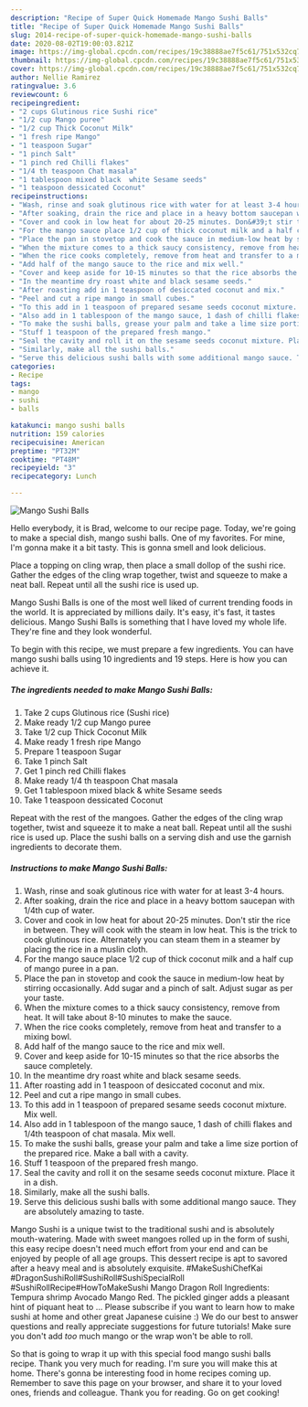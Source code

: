 ```yaml
---
description: "Recipe of Super Quick Homemade Mango Sushi Balls"
title: "Recipe of Super Quick Homemade Mango Sushi Balls"
slug: 2014-recipe-of-super-quick-homemade-mango-sushi-balls
date: 2020-08-02T19:00:03.821Z
image: https://img-global.cpcdn.com/recipes/19c38888ae7f5c61/751x532cq70/mango-sushi-balls-recipe-main-photo.jpg
thumbnail: https://img-global.cpcdn.com/recipes/19c38888ae7f5c61/751x532cq70/mango-sushi-balls-recipe-main-photo.jpg
cover: https://img-global.cpcdn.com/recipes/19c38888ae7f5c61/751x532cq70/mango-sushi-balls-recipe-main-photo.jpg
author: Nellie Ramirez
ratingvalue: 3.6
reviewcount: 6
recipeingredient:
- "2 cups Glutinous rice Sushi rice"
- "1/2 cup Mango puree"
- "1/2 cup Thick Coconut Milk"
- "1 fresh ripe Mango"
- "1 teaspoon Sugar"
- "1 pinch Salt"
- "1 pinch red Chilli flakes"
- "1/4 th teaspoon Chat masala"
- "1 tablespoon mixed black  white Sesame seeds"
- "1 teaspoon dessicated Coconut"
recipeinstructions:
- "Wash, rinse and soak glutinous rice with water for at least 3-4 hours."
- "After soaking, drain the rice and place in a heavy bottom saucepan with 1/4th cup of water."
- "Cover and cook in low heat for about 20-25 minutes. Don&#39;t stir the rice in between. They will cook with the steam in low heat. This is the trick to cook glutinous rice. Alternately you can steam them in a steamer by placing the rice in a muslin cloth."
- "For the mango sauce place 1/2 cup of thick coconut milk and a half cup of mango puree in a pan."
- "Place the pan in stovetop and cook the sauce in medium-low heat by stirring occasionally. Add sugar and a pinch of salt. Adjust sugar as per your taste."
- "When the mixture comes to a thick saucy consistency, remove from heat. It will take about 8-10 minutes to make the sauce."
- "When the rice cooks completely, remove from heat and transfer to a mixing bowl."
- "Add half of the mango sauce to the rice and mix well."
- "Cover and keep aside for 10-15 minutes so that the rice absorbs the sauce completely."
- "In the meantime dry roast white and black sesame seeds."
- "After roasting add in 1 teaspoon of desiccated coconut and mix."
- "Peel and cut a ripe mango in small cubes."
- "To this add in 1 teaspoon of prepared sesame seeds coconut mixture. Mix well."
- "Also add in 1 tablespoon of the mango sauce, 1 dash of chilli flakes and 1/4th teaspoon of chat masala. Mix well."
- "To make the sushi balls, grease your palm and take a lime size portion of the prepared rice. Make a ball with a cavity."
- "Stuff 1 teaspoon of the prepared fresh mango."
- "Seal the cavity and roll it on the sesame seeds coconut mixture. Place it in a dish."
- "Similarly, make all the sushi balls."
- "Serve this delicious sushi balls with some additional mango sauce. They are absolutely amazing to taste."
categories:
- Recipe
tags:
- mango
- sushi
- balls

katakunci: mango sushi balls 
nutrition: 159 calories
recipecuisine: American
preptime: "PT32M"
cooktime: "PT48M"
recipeyield: "3"
recipecategory: Lunch

---
```



![Mango Sushi Balls](https://img-global.cpcdn.com/recipes/19c38888ae7f5c61/751x532cq70/mango-sushi-balls-recipe-main-photo.jpg)

Hello everybody, it is Brad, welcome to our recipe page. Today, we're going to make a special dish, mango sushi balls. One of my favorites. For mine, I'm gonna make it a bit tasty. This is gonna smell and look delicious.

Place a topping on cling wrap, then place a small dollop of the sushi rice. Gather the edges of the cling wrap together, twist and squeeze to make a neat ball. Repeat until all the sushi rice is used up.

Mango Sushi Balls is one of the most well liked of current trending foods in the world. It is appreciated by millions daily. It's easy, it's fast, it tastes delicious. Mango Sushi Balls is something that I have loved my whole life. They're fine and they look wonderful.


To begin with this recipe, we must prepare a few ingredients. You can have mango sushi balls using 10 ingredients and 19 steps. Here is how you can achieve it.

<!--inarticleads1-->

##### The ingredients needed to make Mango Sushi Balls:

1. Take 2 cups Glutinous rice (Sushi rice)
1. Make ready 1/2 cup Mango puree
1. Take 1/2 cup Thick Coconut Milk
1. Make ready 1 fresh ripe Mango
1. Prepare 1 teaspoon Sugar
1. Take 1 pinch Salt
1. Get 1 pinch red Chilli flakes
1. Make ready 1/4 th teaspoon Chat masala
1. Get 1 tablespoon mixed black &amp; white Sesame seeds
1. Take 1 teaspoon dessicated Coconut


Repeat with the rest of the mangoes. Gather the edges of the cling wrap together, twist and squeeze it to make a neat ball. Repeat until all the sushi rice is used up. Place the sushi balls on a serving dish and use the garnish ingredients to decorate them. 

<!--inarticleads2-->

##### Instructions to make Mango Sushi Balls:

1. Wash, rinse and soak glutinous rice with water for at least 3-4 hours.
1. After soaking, drain the rice and place in a heavy bottom saucepan with 1/4th cup of water.
1. Cover and cook in low heat for about 20-25 minutes. Don&#39;t stir the rice in between. They will cook with the steam in low heat. This is the trick to cook glutinous rice. Alternately you can steam them in a steamer by placing the rice in a muslin cloth.
1. For the mango sauce place 1/2 cup of thick coconut milk and a half cup of mango puree in a pan.
1. Place the pan in stovetop and cook the sauce in medium-low heat by stirring occasionally. Add sugar and a pinch of salt. Adjust sugar as per your taste.
1. When the mixture comes to a thick saucy consistency, remove from heat. It will take about 8-10 minutes to make the sauce.
1. When the rice cooks completely, remove from heat and transfer to a mixing bowl.
1. Add half of the mango sauce to the rice and mix well.
1. Cover and keep aside for 10-15 minutes so that the rice absorbs the sauce completely.
1. In the meantime dry roast white and black sesame seeds.
1. After roasting add in 1 teaspoon of desiccated coconut and mix.
1. Peel and cut a ripe mango in small cubes.
1. To this add in 1 teaspoon of prepared sesame seeds coconut mixture. Mix well.
1. Also add in 1 tablespoon of the mango sauce, 1 dash of chilli flakes and 1/4th teaspoon of chat masala. Mix well.
1. To make the sushi balls, grease your palm and take a lime size portion of the prepared rice. Make a ball with a cavity.
1. Stuff 1 teaspoon of the prepared fresh mango.
1. Seal the cavity and roll it on the sesame seeds coconut mixture. Place it in a dish.
1. Similarly, make all the sushi balls.
1. Serve this delicious sushi balls with some additional mango sauce. They are absolutely amazing to taste.


Mango Sushi is a unique twist to the traditional sushi and is absolutely mouth-watering. Made with sweet mangoes rolled up in the form of sushi, this easy recipe doesn&#39;t need much effort from your end and can be enjoyed by people of all age groups. This dessert recipe is apt to savored after a heavy meal and is absolutely exquisite. #MakeSushiChefKai #DragonSushiRoll#SushiRoll#SushiSpecialRoll #SushiRollRecipe#HowToMakeSushi Mango Dragon Roll Ingredients: Tempura shrimp Avocado Mango Red. The pickled ginger adds a pleasant hint of piquant heat to … Please subscribe if you want to learn how to make sushi at home and other great Japanese cuisine :) We do our best to answer questions and really appreciate suggestions for future tutorials! Make sure you don&#39;t add *too* much mango or the wrap won&#39;t be able to roll. 

So that is going to wrap it up with this special food mango sushi balls recipe. Thank you very much for reading. I'm sure you will make this at home. There's gonna be interesting food in home recipes coming up. Remember to save this page on your browser, and share it to your loved ones, friends and colleague. Thank you for reading. Go on get cooking!
